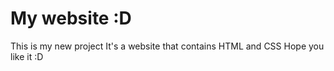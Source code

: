 # My website :D

This is my new project
It's a website that contains HTML and CSS 
Hope you like it :D
